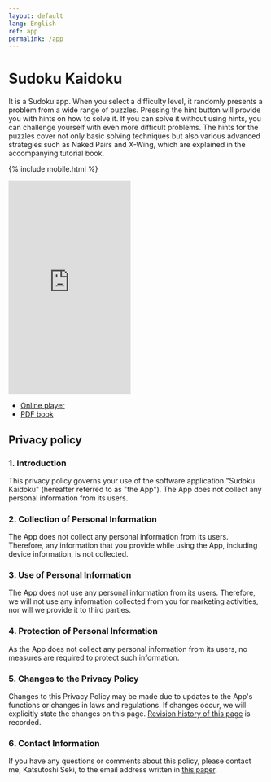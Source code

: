 ```yaml
---
layout: default
lang: English
ref: app
permalink: /app
---
```


# Sudoku Kaidoku

It is a Sudoku app. When you select a difficulty level, it randomly presents a problem from a wide range of puzzles. Pressing the hint button will provide you with hints on how to solve it. If you can solve it without using hints, you can challenge yourself with even more difficult problems. The hints for the puzzles cover not only basic solving techniques but also various advanced strategies such as Naked Pairs and X-Wing, which are explained in the accompanying tutorial book.

{% include mobile.html %}

<iframe width="240" height="420" src="https://www.youtube.com/embed/CaXOoZ05Rk0" title="Sudoku app" frameborder="0" allow="accelerometer; autoplay; clipboard-write; encrypted-media; gyroscope; picture-in-picture; web-share" allowfullscreen></iframe>

- [Online player](sudoku)
- [PDF book](book)

## Privacy policy

### 1. Introduction
This privacy policy governs your use of the software application "Sudoku Kaidoku" (hereafter referred to as "the App"). The App does not collect any personal information from its users.

### 2. Collection of Personal Information
The App does not collect any personal information from its users. Therefore, any information that you provide while using the App, including device information, is not collected.

### 3. Use of Personal Information
The App does not use any personal information from its users. Therefore, we will not use any information collected from you for marketing activities, nor will we provide it to third parties.

### 4. Protection of Personal Information
As the App does not collect any personal information from its users, no measures are required to protect such information.

### 5. Changes to the Privacy Policy
Changes to this Privacy Policy may be made due to updates to the App's functions or changes in laws and regulations. If changes occur, we will explicitly state the changes on this page. [Revision history of this page](https://github.com/sekika/kaidoku/commits/master/docs/app.md) is recorded.

### 6. Contact Information
If you have any questions or comments about this policy, please contact me, Katsutoshi Seki, to the email address written in [this paper](https://doi.org/10.2478/johh-2022-0039).
